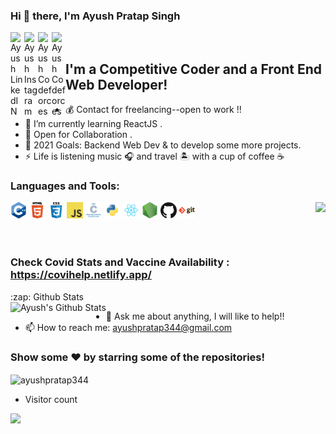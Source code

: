 ### Hi 👋 there, I'm Ayush Pratap Singh

<a href="https://www.linkedin.com/in/ayush-pratap-singh-6b8b74201/">
  <img align="left" alt="Ayush LinkedIN" width="22px" src="https://cdn.jsdelivr.net/npm/simple-icons@v3/icons/linkedin.svg" />
</a>
<a href="https://www.instagram.com/ra_ayush_._/">
  <img align="left" alt="Ayush Instagram" width="22px" src="https://cdn.jsdelivr.net/npm/simple-icons@v3/icons/instagram.svg" />
</a>
<a href="https://codeforces.com/profile/ayushpratap344">
  <img align="left" alt="Ayush Codeforces" width="22px" src="https://cdn.jsdelivr.net/npm/simple-icons@v3/icons/codeforces.svg" />
</a>
<a href="https://www.codechef.com/users/ayushpratap344">
  <img align="left" alt="Ayush Codeforces" width="22px" src="https://cdn.jsdelivr.net/npm/simple-icons@v3/icons/codechef.svg" />
</a>
<br/>

## I'm a Competitive Coder and a Front End Web Developer!

- 💰 Contact for freelancing--open to work !!
- 🔭 I’m currently learning ReactJS .
- 👯 Open for Collaboration .
- 🥅 2021 Goals: Backend Web Dev & to develop some more projects. 
- ⚡ Life is listening music 🎧 and travel 🏝 with a cup of coffee
☕



### Languages and Tools:

<section>
<code><img width="26px" src="https://raw.githubusercontent.com/github/explore/80688e429a7d4ef2fca1e82350fe8e3517d3494d/topics/cpp/cpp.png"></code>
<code><img width="26px" src="https://raw.githubusercontent.com/github/explore/80688e429a7d4ef2fca1e82350fe8e3517d3494d/topics/html/html.png"></code>
<code><img width="26px" src="https://raw.githubusercontent.com/github/explore/80688e429a7d4ef2fca1e82350fe8e3517d3494d/topics/css/css.png"></code>
<code><img width="26px" src="https://raw.githubusercontent.com/github/explore/80688e429a7d4ef2fca1e82350fe8e3517d3494d/topics/javascript/javascript.png"></code>
<code><img width="26px" src="https://raw.githubusercontent.com/github/explore/80688e429a7d4ef2fca1e82350fe8e3517d3494d/topics/c/c.png"></code>
<code><img width="26px" src="https://raw.githubusercontent.com/github/explore/80688e429a7d4ef2fca1e82350fe8e3517d3494d/topics/python/python.png"></code>
<code><img width="26px" src="https://raw.githubusercontent.com/github/explore/80688e429a7d4ef2fca1e82350fe8e3517d3494d/topics/react/react.png"></code>
<code><img width="26px" src="https://raw.githubusercontent.com/github/explore/80688e429a7d4ef2fca1e82350fe8e3517d3494d/topics/nodejs/nodejs.png"></code>
<code><img width="26px" src="https://raw.githubusercontent.com/github/explore/78df643247d429f6cc873026c0622819ad797942/topics/github/github.png"></code>
<code><img width="26px" src="https://raw.githubusercontent.com/github/explore/80688e429a7d4ef2fca1e82350fe8e3517d3494d/topics/git/git.png"></code>

<a href="https://github.com/ayushpratap344">
  <img align="right" src="https://github-readme-stats.vercel.app/api/top-langs/?username=ayushpratap344&theme=light&hide_langs_below=1" />
</a>

</section>
<br/>
<br/>

### Check Covid Stats and Vaccine Availability : https://covihelp.netlify.app/ <br>
    
  <summary>:zap: Github Stats</summary>
   <img align="left" alt="Ayush's Github Stats" src="https://github-readme-stats.vercel.app/api?username=ayushpratap344" /> 
<!--   ![Ayush's github stats](https://github-readme-stats.vercel.app/api?username=ayushpratap344)
 -->
<!-- ![Ayush's github stats]() -->
</details>

- 💬 Ask me about anything, I will like to help!!
- 📫 How to reach me: ayushpratap344@gmail.com

### Show some ❤️ by starring some of the repositories!

<p align="center"> 
  <p><img align="center" src="https://github-readme-streak-stats.herokuapp.com/?user=ayushpratap344&" alt="ayushpratap344" /></p>

 - Visitor count<br>
  <img src="https://profile-counter.glitch.me/ayushpratap344/count.svg" /> 
  </p>

